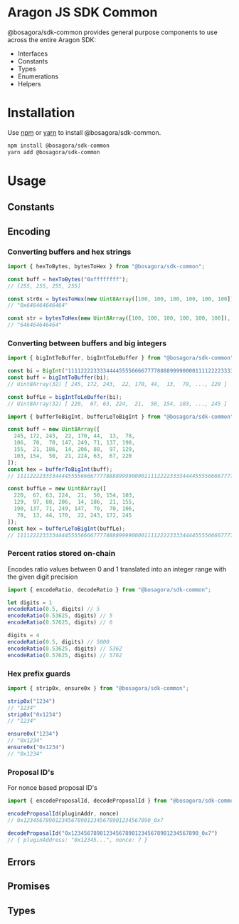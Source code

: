 # Aragon JS SDK Common

@bosagora/sdk-common provides general purpose components to use across the entire Aragon SDK:
- Interfaces
- Constants
- Types
- Enumerations
- Helpers

# Installation

Use [npm](https://www.npmjs.com/) or [yarn](https://yarnpkg.com/) to install
@bosagora/sdk-common.

```bash
npm install @bosagora/sdk-common
yarn add @bosagora/sdk-common
```

# Usage

## Constants

## Encoding

### Converting buffers and hex strings

```ts
import { hexToBytes, bytesToHex } from "@bosagora/sdk-common";

const buff = hexToBytes("0xffffffff");
// [255, 255, 255, 255]

const str0x = bytesToHex(new Uint8Array([100, 100, 100, 100, 100, 100]));
// "0x646464646464"

const str = bytesToHex(new Uint8Array([100, 100, 100, 100, 100, 100]), true);
// "646464646464"
```

### Converting between buffers and big integers

```ts
import { bigIntToBuffer, bigIntToLeBuffer } from "@bosagora/sdk-common";

const bi = BigInt("111122223333444455556666777788889999000011112222333344445555666677778888999900")
const buff = bigIntToBuffer(bi);
// Uint8Array(32) [ 245, 172, 243,  22, 170, 44,  13,  78, ..., 220 ]

const buffLe = bigIntToLeBuffer(bi);
// Uint8Array(32) [ 220,  67, 63, 224,  21,  50, 154, 103, ..., 245 ]
```

```ts
import { bufferToBigInt, bufferLeToBigInt } from "@bosagora/sdk-common";

const buff = new Uint8Array([
  245, 172, 243,  22, 170, 44,  13,  78,
  106,  70,  70, 147, 249, 71, 137, 190,
  155,  21, 186,  14, 206, 88,  97, 129,
  103, 154,  50,  21, 224, 63,  67, 220
]);
const hex = bufferToBigInt(buff);
// 111122223333444455556666777788889999000011112222333344445555666677778888999900n

const buffLe = new Uint8Array([
  220,  67, 63, 224,  21,  50, 154, 103,
  129,  97, 88, 206,  14, 186,  21, 155,
  190, 137, 71, 249, 147,  70,  70, 106,
   78,  13, 44, 170,  22, 243, 172, 245
]);
const hex = bufferLeToBigInt(buffLe);
// 111122223333444455556666777788889999000011112222333344445555666677778888999900n
```

### Percent ratios stored on-chain

Encodes ratio values between 0 and 1 translated into an integer range with the given digit precision

```ts
import { encodeRatio, decodeRatio } from "@bosagora/sdk-common";

let digits = 1
encodeRatio(0.5, digits) // 5
encodeRatio(0.53625, digits) // 5
encodeRatio(0.57625, digits) // 6

digits = 4
encodeRatio(0.5, digits) // 5000
encodeRatio(0.53625, digits) // 5362
encodeRatio(0.57625, digits) // 5762
```

### Hex prefix guards

```ts
import { strip0x, ensure0x } from "@bosagora/sdk-common";

strip0x("1234")
// "1234"
strip0x("0x1234")
// "1234"

ensure0x("1234")
// "0x1234"
ensure0x("0x1234")
// "0x1234"
```

### Proposal ID's

For nonce based proposal ID's

```ts
import { encodeProposalId, decodeProposalId } from "@bosagora/sdk-common";

encodeProposalId(pluginAddr, nonce)
// 0x1234567890123456789012345678901234567890_0x7

decodeProposalId("0x1234567890123456789012345678901234567890_0x7")
// { pluginAddress: "0x12345...", nonce: 7 }

```

## Errors

## Promises

## Types
